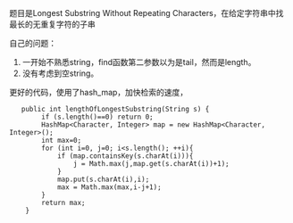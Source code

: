 题目是Longest Substring Without Repeating Characters，在给定字符串中找最长的无重复字符的子串


自己的问题：
1. 一开始不熟悉string，find函数第二参数以为是tail，然而是length。
2. 没有考虑到空string。


更好的代码，使用了hash_map，加快检索的速度，
```
   public int lengthOfLongestSubstring(String s) {
        if (s.length()==0) return 0;
        HashMap<Character, Integer> map = new HashMap<Character, Integer>();
        int max=0;
        for (int i=0, j=0; i<s.length(); ++i){
            if (map.containsKey(s.charAt(i))){
                j = Math.max(j,map.get(s.charAt(i))+1);
            }
            map.put(s.charAt(i),i);
            max = Math.max(max,i-j+1);
        }
        return max;
    }
```


